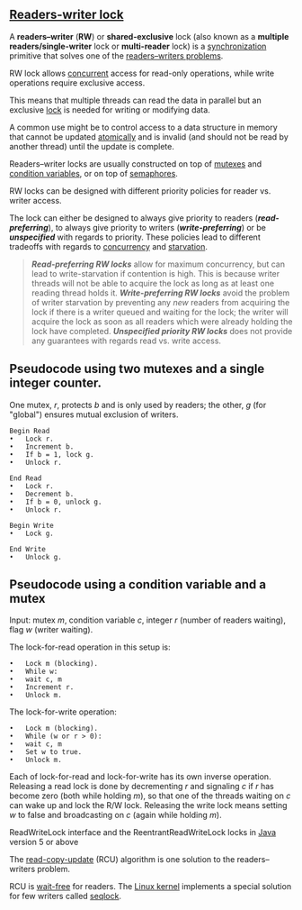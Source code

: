 [Readers-writer lock](https://en.wikipedia.org/wiki/Readers-writer%20lock)
-------------

A **readers–writer** (**RW**) or **shared-exclusive** lock (also known as a **multiple readers/single-writer** lock or **multi-reader** lock) is a [synchronization](https://en.wikipedia.org/wiki/Synchronization_(computer_science)) primitive that solves one of the [readers–writers problems](https://en.wikipedia.org/wiki/Readers%E2%80%93writers_problem).

RW lock allows [concurrent](https://en.wikipedia.org/wiki/Concurrency_control) access for read-only operations, while write operations require exclusive access.

This means that multiple threads can read the data in parallel but an exclusive [lock](https://en.wikipedia.org/wiki/Lock_(computer_science)) is needed for writing or modifying data.

A common use might be to control access to a data structure in memory that cannot be updated [atomically](https://en.wikipedia.org/wiki/Atomicity_(programming)) and is invalid (and should not be read by another thread) until the update is complete.

Readers–writer locks are usually constructed on top of [mutexes](https://en.wikipedia.org/wiki/Mutex) and [condition variables](https://en.wikipedia.org/wiki/Condition_variable), or on top of [semaphores](https://en.wikipedia.org/wiki/Semaphore_(programming)).

RW locks can be designed with different priority policies for reader vs. writer access. 

The lock can either be designed to always give priority to readers (***read-preferring***), to always give priority to writers (***write-preferring***) or be ***unspecified*** with regards to priority. These policies lead to different tradeoffs with regards to [concurrency](https://en.wikipedia.org/wiki/Concurrency_(computer_science)) and [starvation](https://en.wikipedia.org/wiki/Resource_starvation).

> 
> ***Read-preferring RW locks*** allow for maximum concurrency, but can lead to write-starvation if contention is high. This is because writer threads will not be able to acquire the lock as long as at least one reading thread holds it.
> ***Write-preferring RW locks*** avoid the problem of writer starvation by preventing any *new* readers from acquiring the lock if there is a writer queued and waiting for the lock; the writer will acquire the lock as soon as all readers which were already holding the lock have completed.
> ***Unspecified priority RW locks*** does not provide any guarantees with regards read vs. write access.
> 

**Pseudocode using two mutexes and a single integer counter**. 
-------------

One mutex, *r*, protects *b* and is only used by readers; the other, *g* (for "global") ensures mutual exclusion of writers.
```
Begin Read
•	Lock r.
•	Increment b.
•	If b = 1, lock g.
•	Unlock r.

End Read
•	Lock r.
•	Decrement b.
•	If b = 0, unlock g.
•	Unlock r.

Begin Write
•	Lock g.

End Write 
•	Unlock g.

```

**Pseudocode using a condition variable and a mutex**
------------

Input: mutex *m*, condition variable *c*, integer *r* (number of readers waiting), flag *w* (writer waiting).

The lock-for-read operation in this setup is:
```
•	Lock m (blocking).
•	While w:
•	wait c, m
•	Increment r.
•	Unlock m.
```

The lock-for-write operation:
```
•	Lock m (blocking).
•	While (w or r > 0):
•	wait c, m
•	Set w to true.
•	Unlock m.
```

Each of lock-for-read and lock-for-write has its own inverse operation. Releasing a read lock is done by decrementing *r* and signaling *c* if *r* has become zero (both while holding *m*), so that one of the threads waiting on *c* can wake up and lock the R/W lock. Releasing the write lock means setting *w* to false and broadcasting on *c* (again while holding *m*).

ReadWriteLock interface and the ReentrantReadWriteLock locks in [Java](https://en.wikipedia.org/wiki/Java_(programming_language)) version 5 or above

The [read-copy-update](https://en.wikipedia.org/wiki/Read-copy-update) (RCU) algorithm is one solution to the readers–writers problem.

RCU is [wait-free](https://en.wikipedia.org/wiki/Lock-free_and_wait-free_algorithms) for readers. The [Linux kernel](https://en.wikipedia.org/wiki/Linux_kernel) implements a special solution for few writers called [seqlock](https://en.wikipedia.org/wiki/Seqlock).
